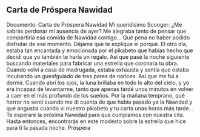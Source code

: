 ## Carta de Próspera Nawidad
Documento: Carta de Próspera Nawidad
Mi queridísimo Scooger:
¿Me sabrás perdonar mi ausencia de ayer? Me alegraba tanto de pensar que compartiría esa comida de Nawidad contigo... Qué pena no haber podido disfrutar de ese momento.
Déjame que te explique el porqué. El otro día, estaba tan encantada y emocionada por el pikabeto que habías hecho que decidí que yo también te haría un regalo. Así que pasé la noche siguiente buscando materiales para fabricar una estrella que coronara tu obra. Cuando volví a casa de madrugada, estaba exhausta y sentía que estaba incubando un guesfguiado de tres pares de narices. Así que me fui a dormir.
Cuando abrí los ojos, la luna brillaba en todo lo alto del cielo, y yo era incapaz de levantarme, tanto que apenas tardé unos minutos en volver a caer en el más profundo de los sueños. Por la mañana temprano, qué horror no sentí cuando me di cuenta de que había pasado ya la Nawidad y qué angustia cuando vi nuestro pikabeto y tu carta unas horas más tarde...
Te esperaré la próxima Nawidad para que cumplamos con nuestra cita. Hasta entonces, encontrarás en este modesto sobre la estrella que hice para ti la pasada noche.
Próspera
